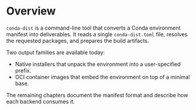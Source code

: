 # Overview

`conda-dist` is a command-line tool that converts a Conda environment manifest
into deliverables. It reads a single `conda-dist.toml` file, resolves the
requested packages, and prepares the build artifacts.

Two output families are available today:

- Native installers that unpack the environment into a user-specified prefix.
- OCI container images that embed the environment on top of a minimal base.

The remaining chapters document the manifest format and describe how each
backend consumes it.
